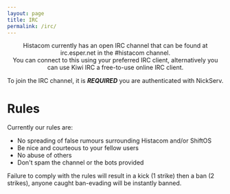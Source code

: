 ```yaml
---
layout: page
title: IRC
permalink: /irc/
---
```

<div align="center">Histacom currently has an open IRC channel that can be found at irc.esper.net in the #histacom channel.</div>

<div align="center">You can connect to this using your preferred IRC client, alternatively you can use Kiwi IRC a free-to-use online IRC client.</div>

To join the IRC channel, it is <b><i>REQUIRED</i></b> you are authenticated with NickServ.

Rules
====
Currently our rules are:
* No spreading of false rumours surrounding Histacom and/or ShiftOS
* Be nice and courteous to your fellow users
* No abuse of others
* Don't spam the channel or the bots provided

Failure to comply with the rules will result in a kick (1 strike) then a ban (2 strikes), anyone caught ban-evading will be instantly banned.
